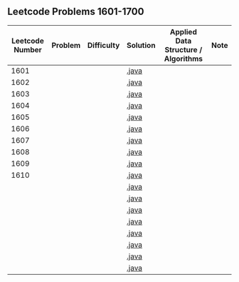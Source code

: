 ## Leetcode Problems 1601-1700

| Leetcode Number | Problem | Difficulty | Solution | Applied Data Structure / Algorithms | Note |
|---|---|---|---|---|---|
| 1601 | []() | | [.java](src/main/java/com.search2026.leetcode.problems/.java) | | | | |
| 1602 | []() | | [.java](src/main/java/com.search2026.leetcode.problems/.java) | | | | |
| 1603 | []() | | [.java](src/main/java/com.search2026.leetcode.problems/.java) | | | | |
| 1604 | []() | | [.java](src/main/java/com.search2026.leetcode.problems/.java) | | | | |
| 1605 | []() | | [.java](src/main/java/com.search2026.leetcode.problems/.java) | | | | |
| 1606 | []() | | [.java](src/main/java/com.search2026.leetcode.problems/.java) | | | | |
| 1607 | []() | | [.java](src/main/java/com.search2026.leetcode.problems/.java) | | | | |
| 1608 | []() | | [.java](src/main/java/com.search2026.leetcode.problems/.java) | | | | |
| 1609 | []() | | [.java](src/main/java/com.search2026.leetcode.problems/.java) | | | | |
| 1610 | []() | | [.java](src/main/java/com.search2026.leetcode.problems/.java) | | | | |
| | []() | | [.java](src/main/java/com.search2026.leetcode.problems/.java) | | | | |
| | []() | | [.java](src/main/java/com.search2026.leetcode.problems/.java) | | | | |
| | []() | | [.java](src/main/java/com.search2026.leetcode.problems/.java) | | | | |
| | []() | | [.java](src/main/java/com.search2026.leetcode.problems/.java) | | | | |
| | []() | | [.java](src/main/java/com.search2026.leetcode.problems/.java) | | | | |
| | []() | | [.java](src/main/java/com.search2026.leetcode.problems/.java) | | | | |
| | []() | | [.java](src/main/java/com.search2026.leetcode.problems/.java) | | | | |
| | []() | | [.java](src/main/java/com.search2026.leetcode.problems/.java) | | | | |
